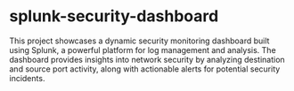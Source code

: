 # splunk-security-dashboard
This project showcases a dynamic security monitoring dashboard built using Splunk, a powerful platform for log management and analysis. The dashboard provides insights into network security by analyzing destination and source port activity, along with actionable alerts for potential security incidents.  
